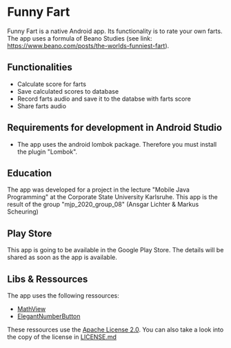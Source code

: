 # Funny Fart
Funny Fart is a native Android app. Its functionality is to rate your own farts. 
The app uses a formula of Beano Studies (see link: https://www.beano.com/posts/the-worlds-funniest-fart).


## Functionalities
* Calculate score for farts
* Save calculated scores to database
* Record farts audio and save it to the databse with farts score
* Share farts audio


## Requirements for development in Android Studio
* The app uses the android lombok package. Therefore you must install the plugin "Lombok".


## Education
The app was developed for a project in the lecture "Mobile Java Programming" at the Corporate State University Karlsruhe. This app is the result of the group "mjp_2020_group_08" (Ansgar Lichter & Markus Scheuring)


## Play Store
This app is going to be available in the Google Play Store. The details will be shared as soon as the app is available.

## Libs & Ressources
The app uses the following ressources:
* [MathView](https://github.com/jianzhongli/MathView)
* [ElegantNumberButton](https://github.com/ashik94vc/ElegantNumberButton)

These ressources use the [Apache License 2.0](https://www.apache.org/licenses/LICENSE-2.0).
You can also take a look into the copy of the license in [LICENSE.md](LICENSE.md)

